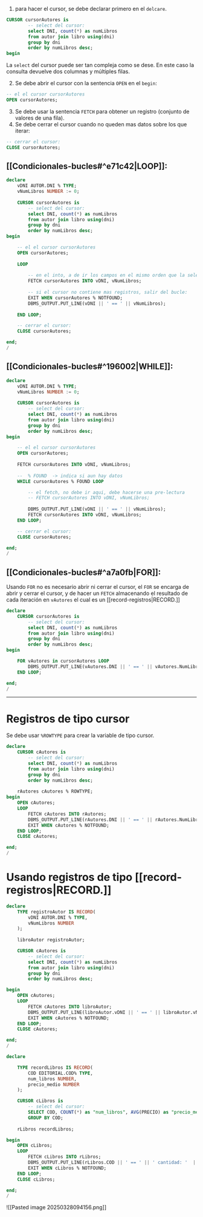 1. para hacer el cursor, se debe declarar primero en el ``delcare``.
```sql
CURSOR cursorAutores is 
        -- select del cursor:
        select DNI, count(*) as numLibros
        from autor join libro using(dni)
        group by dni
        order by numLibros desc;
begin
```
La ``select`` del cursor puede ser tan compleja como se dese. En este caso la consulta devuelve dos columnas y múltiples filas.

2. Se debe abrir el cursor con la sentencia ``OPEN`` en el ``begin``:
```sql
-- el el cursor cursorAutores
OPEN cursorAutores;
```

3. Se debe usar la sentencia ``FETCH`` para obtener un registro (conjunto de valores de una fila).
4. Se debe cerrar el cursor cuando no queden mas datos sobre los que iterar:
```sql
-- cerrar el cursor:
CLOSE cursorAutores;
```
## [[Condicionales-bucles#^e71c42|LOOP]]:
```sql
declare
    vDNI AUTOR.DNI % TYPE;
    vNumLibros NUMBER := 0;
    
    CURSOR cursorAutores is 
        -- select del cursor:
        select DNI, count(*) as numLibros
        from autor join libro using(dni)
        group by dni
        order by numLibros desc;
begin

    -- el el cursor cursorAutores
    OPEN cursorAutores;
    
    LOOP
    
        -- en el into, a de ir los campos en el mismo orden que la select del cursor
        FETCH cursorAutores INTO vDNI, vNumLibros;
        
        -- si el cursor no contiene mas registros, salir del bucle:
        EXIT WHEN cursorAutores % NOTFOUND;
        DBMS_OUTPUT.PUT_LINE(vDNI || ' == ' || vNumLibros);
    
    END LOOP;

    -- cerrar el cursor:
    CLOSE cursorAutores;

end;
/
```

## [[Condicionales-bucles#^196002|WHILE]]:
```sql
declare
    vDNI AUTOR.DNI % TYPE;
    vNumLibros NUMBER := 0;
    
    CURSOR cursorAutores is 
        -- select del cursor:
        select DNI, count(*) as numLibros
        from autor join libro using(dni)
        group by dni
        order by numLibros desc;
begin

    -- el el cursor cursorAutores
    OPEN cursorAutores;
    
    FETCH cursorAutores INTO vDNI, vNumLibros;
    
    --  % FOUND  -> indica si aun hay datos
    WHILE cursorAutores % FOUND LOOP

        -- el fetch, no debe ir aqui, debe hacerse una pre-lectura
        -- FETCH cursorAutores INTO vDNI, vNumLibros;
        
        DBMS_OUTPUT.PUT_LINE(vDNI || ' == ' || vNumLibros);
        FETCH cursorAutores INTO vDNI, vNumLibros;
    END LOOP;

    -- cerrar el cursor:
    CLOSE cursorAutores;

end;
/
```
## [[Condicionales-bucles#^a7a0fb|FOR]]:
Usando `FOR` no es necesario abrir ni cerrar el cursor, el ``FOR`` se encarga de abrir y cerrar el cursor, y de hacer un ``FETCH`` almacenando el resultado de cada iteración en `vAutores` el cual es un [[record-registros|RECORD.]]
```sql
declare
    CURSOR cursorAutores is 
        -- select del cursor:
        select DNI, count(*) as numLibros
        from autor join libro using(dni)
        group by dni
        order by numLibros desc;
begin

    FOR vAutores in cursorAutores LOOP
        DBMS_OUTPUT.PUT_LINE(vAutores.DNI || ' == ' || vAutores.NumLibros);
    END LOOP;

end;
/
```

----
# Registros de tipo cursor
Se debe usar ``%ROWTYPE`` para crear la variable de tipo cursor.
```sql
declare
    CURSOR cAutores is 
        -- select del cursor:
        select DNI, count(*) as numLibros
        from autor join libro using(dni)
        group by dni
        order by numLibros desc;
        
    rAutores cAutores % ROWTYPE;
begin
    OPEN cAutores;
    LOOP
        FETCH cAutores INTO rAutores;
        DBMS_OUTPUT.PUT_LINE(rAutores.DNI || ' == ' || rAutores.NumLibros);
        EXIT WHEN cAutores % NOTFOUND;
    END LOOP;
    CLOSE cAutores;

end;
/
```


# Usando registros de tipo [[record-registros|RECORD.]]
```sql
declare
    TYPE registroAutor IS RECORD(
        vDNI AUTOR.DNI % TYPE,
        vNumLibros NUMBER 
    );
    
    libroAutor registroAutor;

    CURSOR cAutores is 
        -- select del cursor:
        select DNI, count(*) as numLibros
        from autor join libro using(dni)
        group by dni
        order by numLibros desc;

begin
    OPEN cAutores;
    LOOP
        FETCH cAutores INTO libroAutor;
        DBMS_OUTPUT.PUT_LINE(libroAutor.vDNI || ' == ' || libroAutor.vNumLibros);
        EXIT WHEN cAutores % NOTFOUND;
    END LOOP;
    CLOSE cAutores;

end;
/
```



```sql
declare

    TYPE recordLibros IS RECORD(
        COD EDITORIAL.COD% TYPE,
        num_libros NUMBER,
        precio_medio NUMBER
    );

    CURSOR cLibros is 
        -- select del cursor:
        SELECT COD, COUNT(*) as "num_libros", AVG(PRECIO) as "precio_medio" FROM LIBRO
        GROUP BY COD;
        
    rLibros recordLibros;

begin
    OPEN cLibros;
    LOOP
        FETCH cLibros INTO rLibros;
        DBMS_OUTPUT.PUT_LINE(rLibros.COD || ' == ' || ' cantidad: '  || rLibros.num_libros || ' media: ' || rLibros.precio_medio );
        EXIT WHEN cLibros % NOTFOUND;
    END LOOP;
    CLOSE cLibros;

end;
/
```
![[Pasted image 20250328094156.png]]

